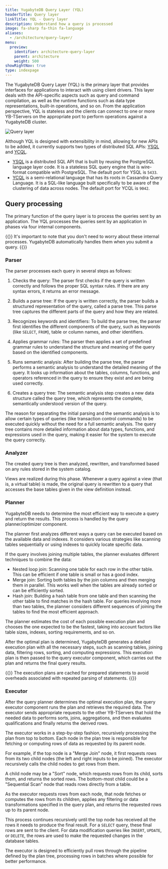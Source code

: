 ```yaml
---
title: YugabyteDB Query Layer (YQL)
headerTitle: Query layer
linkTitle: YQL - Query layer
description: Understand how a query is processed
image: fa-sharp fa-thin fa-language
aliases:
  - /architecture/query-layer/
menu:
  preview:
    identifier: architecture-query-layer
    parent: architecture
    weight: 500
showRightNav: true
type: indexpage
---
```



The YugabyteDB Query Layer (YQL) is the primary layer that provides interfaces for applications to interact with using client drivers. This layer deals with the API-specific aspects such as query and command compilation, as well as the runtime functions such as data type representations, built-in operations, and so on. From the application perspective, YQL is stateless and the clients can connect to one or more YB-TServers on the appropriate port to perform operations against a YugabyteDB cluster.

![Query layer](/images/architecture/query_layer.png)

Although YQL is designed with extensibility in mind, allowing for new APIs to be added, it currently supports two types of distributed SQL APIs: [YSQL](../../api/ysql/) and [YCQL](../../api/ycql/).

- [YSQL](../../api/ysql/) is a distributed SQL API that is built by reusing the PostgreSQL language layer code. It is a stateless SQL query engine that is wire-format compatible with PostgreSQL. The default port for YSQL is `5433`.
- [YCQL](../../api/ycql/) is a semi-relational language that has its roots in Cassandra Query Language. It is a SQL-like language built specifically to be aware of the clustering of data across nodes. The default port for YCQL is `9042`.

## Query processing

The primary function of the query layer is to process the queries sent by an application. The YQL processes the queries sent by an application in phases via four internal components.

{{<tip>}}
It's important to note that you don't need to worry about these internal processes. YugabyteDB automatically handles them when you submit a query.
{{</tip>}}

### Parser

The parser processes each query in several steps as follows:

1. Checks the query: The parser first checks if the query is written correctly and follows the proper SQL syntax rules. If there are any syntax errors, it returns an error message.

1. Builds a parse tree: If the query is written correctly, the parser builds a structured representation of the query, called a parse tree. This parse tree captures the different parts of the query and how they are related.

1. Recognizes keywords and identifiers: To build the parse tree, the parser first identifies the different components of the query, such as keywords (like `SELECT`, `FROM`), table or column names, and other identifiers.

1. Applies grammar rules: The parser then applies a set of predefined grammar rules to understand the structure and meaning of the query based on the identified components.

1. Runs semantic analysis: After building the parse tree, the parser performs a semantic analysis to understand the detailed meaning of the query. It looks up information about the tables, columns, functions, and operators referenced in the query to ensure they exist and are being used correctly.

1. Creates a query tree: The semantic analysis step creates a new data structure called the query tree, which represents the complete, semantically understood version of the query.

The reason for separating the initial parsing and the semantic analysis is to allow certain types of queries (like transaction control commands) to be executed quickly without the need for a full semantic analysis. The query tree contains more detailed information about data types, functions, and expressions used in the query, making it easier for the system to execute the query correctly.

### Analyzer

The created query tree is then analyzed, rewritten, and transformed based on any rules stored in the system catalog.

Views are realized during this phase. Whenever a query against a view (that is, a virtual table) is made, the original query is rewritten to a query that accesses the base tables given in the view definition instead.

### Planner

YugabyteDB needs to determine the most efficient way to execute a query and return the results. This process is handled by the query planner/optimizer component.

The planner first analyzes different ways a query can be executed based on the available data and indexes. It considers various strategies like scanning tables sequentially or using indexes to quickly locate specific data.

If the query involves joining multiple tables, the planner evaluates different techniques to combine the data:

- Nested loop join: Scanning one table for each row in the other table. This can be efficient if one table is small or has a good index.
- Merge join: Sorting both tables by the join columns and then merging them in parallel. This works well when the tables are already sorted or can be efficiently sorted.
- Hash join: Building a hash table from one table and then scanning the other table to find matches in the hash table.
For queries involving more than two tables, the planner considers different sequences of joining the tables to find the most efficient approach.

The planner estimates the cost of each possible execution plan and chooses the one expected to be the fastest, taking into account factors like table sizes, indexes, sorting requirements, and so on.

After the optimal plan is determined, YugabyteDB generates a detailed execution plan with all the necessary steps, such as scanning tables, joining data, filtering rows, sorting, and computing expressions. This execution plan is then passed to the query executor component, which carries out the plan and returns the final query results.

{{<note>}}
The execution plans are cached for prepared statements to avoid overheads associated with repeated parsing of statements.
{{</note>}}

### Executor

After the query planner determines the optimal execution plan, the query executor component runs the plan and retrieves the required data. The executor sends appropriate requests to the other YB-TServers that hold the needed data to performs sorts, joins, aggregations, and then evaluates qualifications and finally returns the derived rows.

The executor works in a step-by-step fashion, recursively processing the plan from top to bottom. Each node in the plan tree is responsible for fetching or computing rows of data as requested by its parent node.

For example, if the top node is a "Merge Join" node, it first requests rows from its two child nodes (the left and right inputs to be joined). The executor recursively calls the child nodes to get rows from them.

A child node may be a "Sort" node, which requests rows from its child, sorts them, and returns the sorted rows. The bottom-most child could be a "Sequential Scan" node that reads rows directly from a table.

As the executor requests rows from each node, that node fetches or computes the rows from its children, applies any filtering or data transformations specified in the query plan, and returns the requested rows up to its parent node.

This process continues recursively until the top node has received all the rows it needs to produce the final result. For a `SELECT` query, these final rows are sent to the client. For data modification queries like `INSERT`, `UPDATE`, or `DELETE`, the rows are used to make the requested changes in the database tables.

The executor is designed to efficiently pull rows through the pipeline defined by the plan tree, processing rows in batches where possible for better performance.

